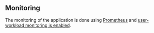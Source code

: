 ## Monitoring

The monitoring of the application is done using [Prometheus](https://prometheus.io/) and
[user-workload monitoring is enabled](https://docs.openshift.com/container-platform/4.12/monitoring/enabling-monitoring-for-user-defined-projects.html#enabling-monitoring-for-user-defined-projects_enabling-monitoring-for-user-defined-projects).
